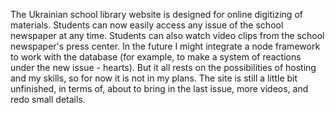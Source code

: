 The Ukrainian school library website is designed for online digitizing of materials.
Students can now easily access any issue of the school newspaper at any time. Students can also watch video clips from the school newspaper's press center.
In the future I might integrate a node framework to work with the database (for example, to make a system of reactions under the new issue - hearts). But it all rests on the possibilities of hosting and my skills, so for now it is not in my plans.
The site is still a little bit unfinished, in terms of, about to bring in the last issue, more videos, and redo small details.

